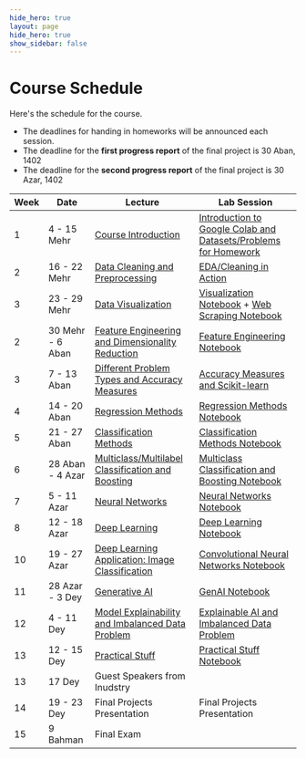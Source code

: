 ```yaml
---
hide_hero: true
layout: page
hide_hero: true
show_sidebar: false
---
```


# Course Schedule
Here's the schedule for the course. 
* The deadlines for handing in homeworks will be announced each session.
* The deadline for the **first progress report** of the final project is 30 Aban, 1402
* The deadline for the **second progress report** of the final project is 30 Azar, 1402

| Week 	| Date	| Lecture | Lab Session |
|------|------|-----|-----|
| 1 | 4 - 15 Mehr | [Course Introduction](https://docs.google.com/presentation/d/1hlFo3JE1qVbxO7Pea0CG8dMxjNcIWIzLtmRSURfoYSU/edit?usp=sharing)	| [Introduction to Google Colab and Datasets/Problems for Homework](https://colab.research.google.com/drive/1Y8SpqDbunGuCnOP8inzmlfoGcfAsHC_e?usp=sharing) |
| 2 | 16 - 22 Mehr | [Data Cleaning and Preprocessing](https://docs.google.com/presentation/d/1AnedUkv4r9RNR1yACuY5mm_oSjtDCqXI6nIUI1IPEcw/edit?usp=sharing) | [EDA/Cleaning in Action](https://colab.research.google.com/drive/1Y0EniYyhBGX5ac8b_mTV80ms56vFIMJf?usp=sharing)  |
| 3 | 23 - 29 Mehr | [Data Visualization](https://docs.google.com/presentation/d/1mStIofwnCbYR_eaZB6-iVSj5r4YdrdlM3n5UGqfIL_I/edit?usp=sharing) | [Visualization Notebook](https://colab.research.google.com/drive/1WldZ8citCfJrGJZzcMKbmgneLQ0bI3-H?usp=sharing) + [Web Scraping Notebook](https://colab.research.google.com/drive/1hmaWqEw2WIbrLBynaTo7L1Yn4oWgyHqG?usp=sharing#scrollTo=3H2H6IbNVdfR)|
| 2 | 30 Mehr - 6 Aban | [Feature Engineering and Dimensionality Reduction](https://docs.google.com/presentation/d/1_a620RD_OO5vnCAKjClRAOn7LEWNbs5vKGW1FbY7K2k/edit?usp=sharing) | [Feature Engineering Notebook](https://colab.research.google.com/drive/1Eg_Ra6ytNL_HoL7T5VJN5QL-FQY2RAUM?usp=sharing) |
| 3 | 7 - 13 Aban | [Different Problem Types and Accuracy Measures](https://docs.google.com/presentation/d/1bSj1Zm6OkI7sObFh56bDNhawNnDqwvONscaiEtnDMqo/edit?usp=sharing) | [Accuracy Measures and Scikit-learn](https://colab.research.google.com/drive/1w2HkCGwNj3DWyOif8WF-7pM7pkT8XriC?usp=sharing) |
| 4 | 14 - 20 Aban | [Regression Methods](https://docs.google.com/presentation/d/1RiPNDKUU3nB7W2TMShTCdo_jQszF3h8Ly7epiK04clk/edit?usp=sharing) | [Regression Methods Notebook](https://colab.research.google.com/drive/1y8lSmzpeFl5pjEqr7Ug0AreA1ap_1I2b?usp=sharing) |
| 5 | 21 - 27 Aban | [Classification Methods](https://docs.google.com/presentation/d/1POmpwt_PP3kDAw4UZ4SpL2t8pDb-cTiWReH0BD2FSag/edit?usp=sharing) | [Classification Methods Notebook](https://colab.research.google.com/drive/1t3GcesSOkF0ZF2EQl12tpCF2LHZmsKqP?usp=sharing) |
| 6 | 28 Aban - 4 Azar | [Multiclass/Multilabel Classification and Boosting](https://docs.google.com/presentation/d/1_g4KoK9gF7jKZxIHUj08zsiR2LFmLQC5sOnEHKvWdOI/edit?usp=sharing) | [Multiclass Classification and Boosting Notebook](https://colab.research.google.com/drive/1Z986y6rbZ1pAvNe8qNGRMC6YEUlThFBs?usp=sharing) |
| 7 | 5 - 11 Azar | [Neural Networks](https://docs.google.com/presentation/d/1LCTemvwTBUfepoH_wW_vYoz1yTIxgE0pfrwlWPlL-v8/edit?usp=sharing) | [Neural Networks Notebook](https://colab.research.google.com/drive/1GlpdwJj9LX_P0EGzh5tyMAL7gVtb-NeT?usp=sharing) |
| 8 | 12 - 18 Azar | [Deep Learning](https://docs.google.com/presentation/d/1owiLaw87_oysfzIQANhyTSt_cIIdOEau2yefaj39iSE/edit?usp=sharing) | [Deep Learning Notebook](https://colab.research.google.com/drive/1DRtfB3FKpo1j4bAaZM4uqqiEI7W5xX7k?usp=sharing)  |
| 10 | 19 - 27 Azar | [Deep Learning Application: Image Classification](https://docs.google.com/presentation/d/1SbDUi-o4aWJ5AzM6YhHPM4Y9Gpw_EtyH7-j8Pkt8hvM/edit?usp=sharing) | [Convolutional Neural Networks Notebook](https://colab.research.google.com/drive/1-6xI_DaY_lsMzLXQuPS5Vzj2-t-7O7re?usp=sharing) |
| 11 | 28 Azar - 3 Dey | [Generative AI](https://docs.google.com/presentation/d/1jXC0EJrErFVNyN5SdAX6iXe9-cqByjNpmpPvt6ZcIjY/edit?usp=sharing) | [GenAI Notebook](https://colab.research.google.com/drive/1QFSgMv4ZhpYlOLMPUMf4lOxtB3fyBDYD?usp=sharing) |
| 12 | 4 - 11 Dey | [Model Explainability and Imbalanced Data Problem](https://docs.google.com/presentation/d/1Z-ksD7fRhG3ieXjPqdoww7_x3uATLyqgbpVl6TB9D4Q/edit?usp=sharing) | [Explainable AI and Imbalanced Data Problem](https://colab.research.google.com/drive/1BuwW73gEbZgjtuwZn2kQ2UsFwIu7Yt3r?usp=sharing) |
| 13 | 12 - 15 Dey | [Practical Stuff](https://docs.google.com/presentation/d/1FSKnDFbQlsmgk2RPzHoeVBPgcBVBlrWHBe3Y3tgYXpA/edit?usp=sharing) | [Practical Stuff Notebook](https://colab.research.google.com/drive/1DisImTsbg7lt9wJW16scs3VEYAc25x2c?usp=sharing) |
| 13 | 17 Dey | Guest Speakers from Inudstry |
| 14 | 19 - 23 Dey | Final Projects Presentation | Final Projects Presentation |
| 15 | 9 Bahman | Final Exam


